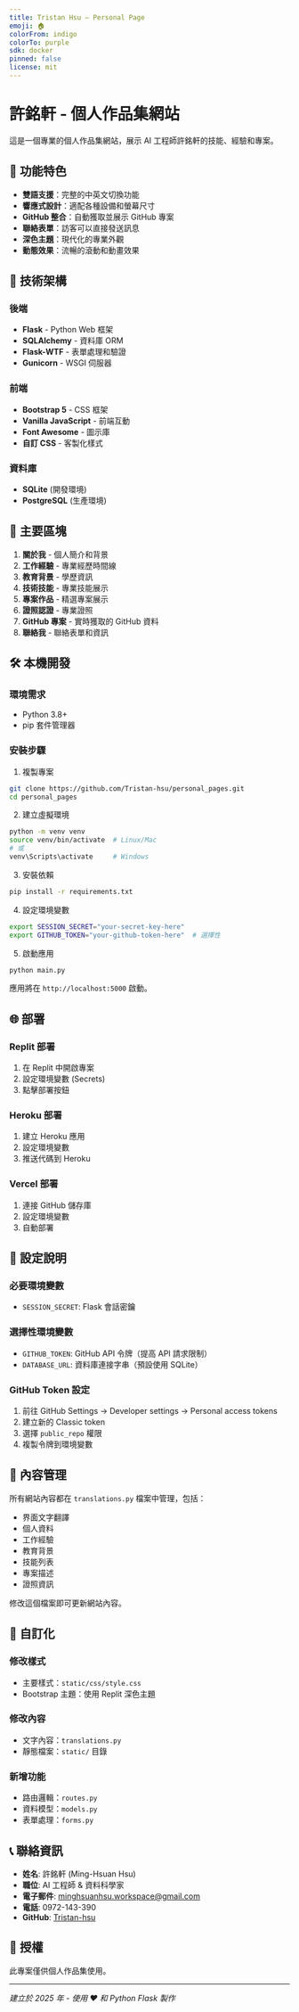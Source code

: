 ```yaml
---
title: Tristan Hsu – Personal Page
emoji: 🏠
colorFrom: indigo
colorTo: purple
sdk: docker  
pinned: false
license: mit
---
```


# 許銘軒 - 個人作品集網站

這是一個專業的個人作品集網站，展示 AI 工程師許銘軒的技能、經驗和專案。

## 🌟 功能特色

- **雙語支援**：完整的中英文切換功能
- **響應式設計**：適配各種設備和螢幕尺寸
- **GitHub 整合**：自動獲取並展示 GitHub 專案
- **聯絡表單**：訪客可以直接發送訊息
- **深色主題**：現代化的專業外觀
- **動態效果**：流暢的滾動和動畫效果

## 🚀 技術架構

### 後端
- **Flask** - Python Web 框架
- **SQLAlchemy** - 資料庫 ORM
- **Flask-WTF** - 表單處理和驗證
- **Gunicorn** - WSGI 伺服器

### 前端
- **Bootstrap 5** - CSS 框架
- **Vanilla JavaScript** - 前端互動
- **Font Awesome** - 圖示庫
- **自訂 CSS** - 客製化樣式

### 資料庫
- **SQLite** (開發環境)
- **PostgreSQL** (生產環境)

## 📱 主要區塊

1. **關於我** - 個人簡介和背景
2. **工作經驗** - 專業經歷時間線
3. **教育背景** - 學歷資訊
4. **技術技能** - 專業技能展示
5. **專案作品** - 精選專案展示
6. **證照認證** - 專業證照
7. **GitHub 專案** - 實時獲取的 GitHub 資料
8. **聯絡我** - 聯絡表單和資訊

## 🛠️ 本機開發

### 環境需求
- Python 3.8+
- pip 套件管理器

### 安裝步驟

1. 複製專案
```bash
git clone https://github.com/Tristan-hsu/personal_pages.git
cd personal_pages
```

2. 建立虛擬環境
```bash
python -m venv venv
source venv/bin/activate  # Linux/Mac
# 或
venv\Scripts\activate     # Windows
```

3. 安裝依賴
```bash
pip install -r requirements.txt
```

4. 設定環境變數
```bash
export SESSION_SECRET="your-secret-key-here"
export GITHUB_TOKEN="your-github-token-here"  # 選擇性
```

5. 啟動應用
```bash
python main.py
```

應用將在 `http://localhost:5000` 啟動。

## 🌐 部署

### Replit 部署
1. 在 Replit 中開啟專案
2. 設定環境變數 (Secrets)
3. 點擊部署按鈕

### Heroku 部署
1. 建立 Heroku 應用
2. 設定環境變數
3. 推送代碼到 Heroku

### Vercel 部署
1. 連接 GitHub 儲存庫
2. 設定環境變數
3. 自動部署

## 🔧 設定說明

### 必要環境變數
- `SESSION_SECRET`: Flask 會話密鑰

### 選擇性環境變數
- `GITHUB_TOKEN`: GitHub API 令牌（提高 API 請求限制）
- `DATABASE_URL`: 資料庫連接字串（預設使用 SQLite）

### GitHub Token 設定
1. 前往 GitHub Settings → Developer settings → Personal access tokens
2. 建立新的 Classic token
3. 選擇 `public_repo` 權限
4. 複製令牌到環境變數

## 📝 內容管理

所有網站內容都在 `translations.py` 檔案中管理，包括：
- 界面文字翻譯
- 個人資料
- 工作經驗
- 教育背景
- 技能列表
- 專案描述
- 證照資訊

修改這個檔案即可更新網站內容。

## 🎨 自訂化

### 修改樣式
- 主要樣式：`static/css/style.css`
- Bootstrap 主題：使用 Replit 深色主題

### 修改內容
- 文字內容：`translations.py`
- 靜態檔案：`static/` 目錄

### 新增功能
- 路由邏輯：`routes.py`
- 資料模型：`models.py`
- 表單處理：`forms.py`

## 📞 聯絡資訊

- **姓名**: 許銘軒 (Ming-Hsuan Hsu)
- **職位**: AI 工程師 & 資料科學家
- **電子郵件**: minghsuanhsu.workspace@gmail.com
- **電話**: 0972-143-390
- **GitHub**: [Tristan-hsu](https://github.com/Tristan-hsu)

## 📄 授權

此專案僅供個人作品集使用。

---

*建立於 2025 年 - 使用 ❤️ 和 Python Flask 製作*